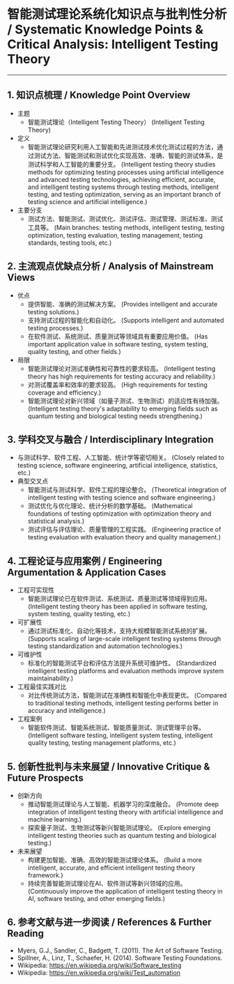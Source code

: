# 智能测试理论系统化知识点与批判性分析 / Systematic Knowledge Points & Critical Analysis: Intelligent Testing Theory

---

## 1. 知识点梳理 / Knowledge Point Overview

- 主题
  - 智能测试理论（Intelligent Testing Theory）
      (Intelligent Testing Theory)
- 定义
  - 智能测试理论研究利用人工智能和先进测试技术优化测试过程的方法，通过测试方法、智能测试和测试优化实现高效、准确、智能的测试体系，是测试科学和人工智能的重要分支。
      (Intelligent testing theory studies methods for optimizing testing processes using artificial intelligence and advanced testing technologies, achieving efficient, accurate, and intelligent testing systems through testing methods, intelligent testing, and testing optimization, serving as an important branch of testing science and artificial intelligence.)
- 主要分支
  - 测试方法、智能测试、测试优化、测试评估、测试管理、测试标准、测试工具等。
      (Main branches: testing methods, intelligent testing, testing optimization, testing evaluation, testing management, testing standards, testing tools, etc.)

## 2. 主流观点优缺点分析 / Analysis of Mainstream Views

- 优点
  - 提供智能、准确的测试解决方案。
      (Provides intelligent and accurate testing solutions.)
  - 支持测试过程的智能化和自动化。
      (Supports intelligent and automated testing processes.)
  - 在软件测试、系统测试、质量测试等领域具有重要应用价值。
      (Has important application value in software testing, system testing, quality testing, and other fields.)
- 局限
  - 智能测试理论对测试准确性和可靠性的要求较高。
      (Intelligent testing theory has high requirements for testing accuracy and reliability.)
  - 对测试覆盖率和效率的要求较高。
      (High requirements for testing coverage and efficiency.)
  - 智能测试理论对新兴领域（如量子测试、生物测试）的适应性有待加强。
      (Intelligent testing theory's adaptability to emerging fields such as quantum testing and biological testing needs strengthening.)

## 3. 学科交叉与融合 / Interdisciplinary Integration

- 与测试科学、软件工程、人工智能、统计学等密切相关。
  (Closely related to testing science, software engineering, artificial intelligence, statistics, etc.)
- 典型交叉点
  - 智能测试与测试科学、软件工程的理论整合。
      (Theoretical integration of intelligent testing with testing science and software engineering.)
  - 测试优化与优化理论、统计分析的数学基础。
      (Mathematical foundations of testing optimization with optimization theory and statistical analysis.)
  - 测试评估与评估理论、质量管理的工程实践。
      (Engineering practice of testing evaluation with evaluation theory and quality management.)

## 4. 工程论证与应用案例 / Engineering Argumentation & Application Cases

- 工程可实现性
  - 智能测试理论已在软件测试、系统测试、质量测试等领域得到应用。
      (Intelligent testing theory has been applied in software testing, system testing, quality testing, etc.)
- 可扩展性
  - 通过测试标准化、自动化等技术，支持大规模智能测试系统的扩展。
      (Supports scaling of large-scale intelligent testing systems through testing standardization and automation technologies.)
- 可维护性
  - 标准化的智能测试平台和评估方法提升系统可维护性。
      (Standardized intelligent testing platforms and evaluation methods improve system maintainability.)
- 工程最佳实践对比
  - 对比传统测试方法，智能测试在准确性和智能化中表现更优。
      (Compared to traditional testing methods, intelligent testing performs better in accuracy and intelligence.)
- 工程案例
  - 智能软件测试、智能系统测试、智能质量测试、测试管理平台等。
      (Intelligent software testing, intelligent system testing, intelligent quality testing, testing management platforms, etc.)

## 5. 创新性批判与未来展望 / Innovative Critique & Future Prospects

- 创新方向
  - 推动智能测试理论与人工智能、机器学习的深度融合。
      (Promote deep integration of intelligent testing theory with artificial intelligence and machine learning.)
  - 探索量子测试、生物测试等新兴智能测试理论。
      (Explore emerging intelligent testing theories such as quantum testing and biological testing.)
- 未来展望
  - 构建更加智能、准确、高效的智能测试理论体系。
      (Build a more intelligent, accurate, and efficient intelligent testing theory framework.)
  - 持续完善智能测试理论在AI、软件测试等新兴领域的应用。
      (Continuously improve the application of intelligent testing theory in AI, software testing, and other emerging fields.)

## 6. 参考文献与进一步阅读 / References & Further Reading

- Myers, G.J., Sandler, C., Badgett, T. (2011). The Art of Software Testing.
- Spillner, A., Linz, T., Schaefer, H. (2014). Software Testing Foundations.
- Wikipedia: <https://en.wikipedia.org/wiki/Software_testing>
- Wikipedia: <https://en.wikipedia.org/wiki/Test_automation>
